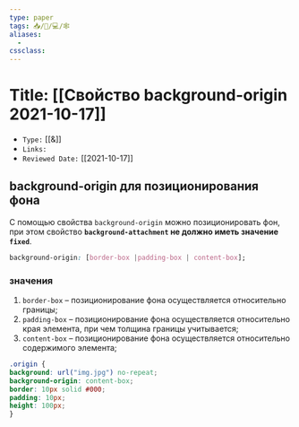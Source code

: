 ```yaml
---
type: paper
tags: 📥️/📜️/💻/🕸
aliases:
  - 
cssclass: 
---
```




# Title: **[[Свойство background-origin 2021-10-17]]**
- `Type:` [[&]]
- `Links:`
- `Reviewed Date:` [[2021-10-17]]

## background-origin для позиционирования фона

С помощью свойства `background-origin` можно позиционировать фон, при этом свойство __`background-attachment` не должно иметь значение `fixed`__.

```css
background-origin: [border-box |padding-box | content-box];
```

### значения
1.  `border-box` – позиционирование фона осуществляется относительно границы;
2.  `padding-box` – позиционирование фона осуществляется относительно края элемента, при чем толщина границы учитывается;
3.  `content-box` – позиционирование фона осуществляется относительно содержимого элемента;

```css
.origin {  
background: url("img.jpg") no-repeat;  
background-origin: content-box;  
border: 10px solid #000;  
padding: 10px;  
height: 100px;  
}
```
